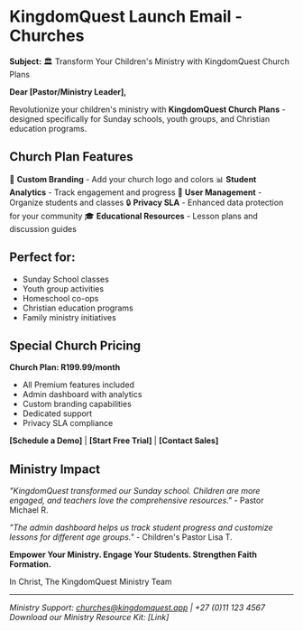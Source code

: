 # KingdomQuest Launch Email - Churches

**Subject:** 🏛️ Transform Your Children's Ministry with KingdomQuest Church Plans

**Dear [Pastor/Ministry Leader],**

Revolutionize your children's ministry with **KingdomQuest Church Plans** - designed specifically for Sunday schools, youth groups, and Christian education programs.

## Church Plan Features

🎨 **Custom Branding** - Add your church logo and colors
📊 **Student Analytics** - Track engagement and progress
👥 **User Management** - Organize students and classes
🔒 **Privacy SLA** - Enhanced data protection for your community
🎓 **Educational Resources** - Lesson plans and discussion guides

## Perfect for:
- Sunday School classes
- Youth group activities
- Homeschool co-ops
- Christian education programs
- Family ministry initiatives

## Special Church Pricing
**Church Plan: R199.99/month**
- All Premium features included
- Admin dashboard with analytics
- Custom branding capabilities
- Dedicated support
- Privacy SLA compliance

**[Schedule a Demo]** | **[Start Free Trial]** | **[Contact Sales]**

## Ministry Impact

*"KingdomQuest transformed our Sunday school. Children are more engaged, and teachers love the comprehensive resources."* - Pastor Michael R.

*"The admin dashboard helps us track student progress and customize lessons for different age groups."* - Children's Pastor Lisa T.

**Empower Your Ministry. Engage Your Students. Strengthen Faith Formation.**

In Christ,
The KingdomQuest Ministry Team

---
*Ministry Support: churches@kingdomquest.app | +27 (0)11 123 4567*
*Download our Ministry Resource Kit: [Link]*